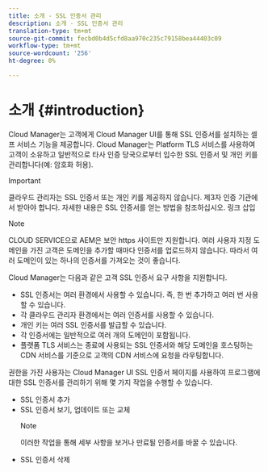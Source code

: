 ```yaml
---
title: 소개 - SSL 인증서 관리
description: 소개 - SSL 인증서 관리
translation-type: tm+mt
source-git-commit: fecbd0b4d5cfd8aa970c235c79158bea44403c09
workflow-type: tm+mt
source-wordcount: '256'
ht-degree: 0%

---
```



# 소개 {#introduction}

Cloud Manager는 고객에게 Cloud Manager UI를 통해 SSL 인증서를 설치하는 셀프 서비스 기능을 제공합니다. Cloud Manager는 Platform TLS 서비스를 사용하여 고객이 소유하고 일반적으로 타사 인증 당국으로부터 입수한 SSL 인증서 및 개인 키를 관리합니다(예: 암호화 허용).

>[!IMPORTANT]
>클라우드 관리자는 SSL 인증서 또는 개인 키를 제공하지 않습니다. 제3자 인증 기관에서 받아야 합니다. 자세한 내용은 SSL 인증서를 얻는 방법을 참조하십시오. 링크 삽입

>[!NOTE]
>CLOUD SERVICE으로 AEM은 보안 https 사이트만 지원합니다. 여러 사용자 지정 도메인을 가진 고객은 도메인을 추가할 때마다 인증서를 업로드하지 않습니다. 따라서 여러 도메인이 있는 하나의 인증서를 가져오는 것이 좋습니다.

Cloud Manager는 다음과 같은 고객 SSL 인증서 요구 사항을 지원합니다.

* SSL 인증서는 여러 환경에서 사용할 수 있습니다. 즉, 한 번 추가하고 여러 번 사용할 수 있습니다.
* 각 클라우드 관리자 환경에서는 여러 인증서를 사용할 수 있습니다.
* 개인 키는 여러 SSL 인증서를 발급할 수 있습니다.
* 각 인증서에는 일반적으로 여러 개의 도메인이 포함됩니다.
* 플랫폼 TLS 서비스는 종료에 사용되는 SSL 인증서와 해당 도메인을 호스팅하는 CDN 서비스를 기준으로 고객의 CDN 서비스에 요청을 라우팅합니다.

권한을 가진 사용자는 Cloud Manager UI SSL 인증서 페이지를 사용하여 프로그램에 대한 SSL 인증서를 관리하기 위해 몇 가지 작업을 수행할 수 있습니다.

* SSL 인증서 추가
* SSL 인증서 보기, 업데이트 또는 교체
   >[!NOTE]
   >이러한 작업을 통해 세부 사항을 보거나 만료될 인증서를 바꿀 수 있습니다.
* SSL 인증서 삭제